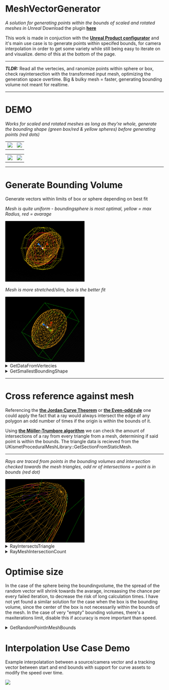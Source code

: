 # MeshVectorGenerator
*A solution for generating points within the bounds of scaled and rotated meshes in Unreal*
Download the plugin [**here**](https://github.com/GBaath/UnrealPlugins/tree/main/Plugins/GB_GeometryFunctions)

This work is made in conjuction with the [**Unreal Product configurator**](https://github.com/GBaath/Portfolio/tree/main/UnrealProductConfigurator) and it's main use case is to generate points within specifed bounds, for camera interpolation in order to get some variety while still being easy to iterate on and visualize. demo of this at the bottom of the page.


---


***TLDR:*** Read all the vertecies, and ranomize points within sphere or box, check rayintersection with the transformed input mesh, optimizing the generation space overtime.
Big & bulky mesh = faster, generating bounding volume not meant for realtime. 

---
# **DEMO**

*Works for scaled and rotated meshes as long as they're whole, generate the bounding shape (green box/red & yellow spheres) before generating points (red dots)*


<table>
  <tr>
<td width="50%"><img src="UnrealEditor_OKyBkqS4zf.gif" width="100%"/>
<td width="50%"><img src="UnrealEditor_3ihPtLCA8T.gif" width="100%"/>
  </tr>
</table>

<table>
  <tr>
<td width="50%"><img src="UnrealEditor_8iOL31nLiu.gif" width="100%"/>
<td width="50%"><img src="UnrealEditor_HU5glkD1YN.gif" width="100%"/>
  </tr>
</table>

---

# Generate Bounding Volume
Generate vectors within limits of box or sphere depending on best fit

*Mesh is quite uniform - boundingsphere is most optimal, yellow = max Radius, red = avarage*

<img src="Radiuses.PNG" width="50%"/>

*Mesh is more stretched/slim, box is the better fit*

<img src="OrientedBox.PNG" width="50%"/>


<details>
<summary>GetDataFromVertecies</summary>

 ```cpp
//call this before generating point
void UVolumeInterpolator::Init(UStaticMeshComponent* Mesh, const FTransform WT)
{
    FJsonSerializableArrayInt Triangles;
    TArray<FVector> Normals;

    //save vertex data for point in polygon alg
    GetDataFromVerticies(Mesh, WT, Vertecies, Triangles, Normals, AvarageRadius, LargestRadius, BoxvolumeIsSmallest);
}


void UVolumeInterpolator::GetDataFromVerticies(UStaticMeshComponent* Mesh, const FTransform WT, TArray<FVector>& Verts, FJsonSerializableArrayInt& TriangleIndexes, TArray<FVector>& Normals,
    float& OutAvgRadiusToCenter, float& OutMaxRadiusToCenter, bool& bBoxIsSmallestBoundingShape) {

    OutMaxRadiusToCenter = 0;
    OutAvgRadiusToCenter = 0;

    TArray<FVector2D> UV;
    TArray<FProcMeshTangent> Tangents;
    UKismetProceduralMeshLibrary::GetSectionFromStaticMesh(Mesh->GetStaticMesh(), 0, 0, Verts, TriangleIndexes, Normals, UV, Tangents);
    float MagnitudeValues = 0;
    float Radius = 0;

    FOrientedBox Box;


    //REPLACE FUNCTION WITH VARIABLES SET FROM START
    //verts are localspace
    UVolumeInterpolator::GetSmallestBoundingShape(WT, Verts, Radius ,bBoxIsSmallestBoundingShape);
    UE_LOG(LogTemp, Warning, TEXT("%d"), Radius);

    //Randomize point using radius or box depening on smallest error margin 
    if (bBoxIsSmallestBoundingShape) {
        return;
    }
    else {
        //find avarageradius
        for (FVector& vert : Verts) {

            UCommonFunctions::TransformVector(vert, WT);
            //UKismetSystemLibrary::DrawDebugPoint(Mesh, vert, 3.f, FLinearColor::Red, 5.f

            float Magnitude = (vert - WT.GetLocation()).Length();
            MagnitudeValues += Magnitude;
        }
        if (Verts.Num() <= 0) {
            UE_LOG(LogTemp, Warning, TEXT("Verticies Array is 0"));
            return;
        }

        OutAvgRadiusToCenter = MagnitudeValues / Verts.Num();
        OutAvgRadiusToCenter;
        OutMaxRadiusToCenter = Radius;
        OutMaxRadiusToCenter;
    }
    return;
}


```
</details>
<details>
<summary>GetSmallestBoundingShape</summary>

 ```cpp
//this should not be recalculated during runtime
void UVolumeInterpolator::GetSmallestBoundingShape(const FTransform WT, TArray<FVector> Verts, float& OutRadius , bool& BoxIsSmallest) {


    UE::Geometry::TMinVolumeBox3<float> box;

    Vertecies = Verts;


    TFunctionRef<FVector3f(int32)> GetVertexInWorldSpace =
        [Verts,WT](int32 i) {

        FVector V  = Verts[FMath::Clamp(i, 0, Verts.Num() - 1)];
        UCommonFunctions::TransformVector(V, WT);

        return (FVector3f)V;
        };

    //get smallest boundingbox
    UE::Geometry::FOrientedBox3f OBox;

    //Solve is somewhat unreliable
    int i = 0;
    int maxTries = 10;
    do {
        box.Solve(Verts.Num(), GetVertexInWorldSpace, true);
        i++;
    } while (i < maxTries || !box.IsSolutionAvailable());

    if (box.IsSolutionAvailable()) {
        box.GetResult(OBox);
    }
    else
    {
        UE_LOG(LogTemp, Warning, TEXT("Failed To Solve BoxVolume"));

        BoxIsSmallest = false;
        //return SphereData
        //largest radius is smallest boundingbox
        float LRadius = 0.f;
        for (FVector& vert : Verts) {
            FVector V = vert;
            UCommonFunctions::TransformVector(V, WT);
            //UCommonFunctions::TransformVector(V, WorldTransform);
            UKismetSystemLibrary::DrawDebugPoint(GetWorld(), V, 5.f, FLinearColor::White, 1.f);
            LRadius = FMath::Max((V-WT.GetLocation()).Length(), LRadius);
        }

       BoxvolumeIsSmallest = BoxIsSmallest;
       OutRadius = LRadius;
       LargestRadius = LRadius;


        return;
    }
    //largest radius is smallest bounding
    float LRadius = 0.f;
    for (FVector& vert : Verts) {
        FVector V = vert;
        UCommonFunctions::TransformVector(V, WT);
        //UCommonFunctions::TransformVector(V, WorldTransform);
        UKismetSystemLibrary::DrawDebugPoint(GetWorld(), V, 5.f, FLinearColor::White, 1.f);
        LRadius = FMath::Max((V-WT.GetLocation()).Length(), LRadius);
    }

    LargestRadius = LRadius;

    float boxVol = OBox.Volume();
    float radVol = ((4 / 3) * UKismetMathLibrary::GetPI() * FMath::Cube(LRadius));
    //compare volumes
    if (OBox.Volume() > ((4 / 3) * UKismetMathLibrary::GetPI() * FMath::Cube(LRadius))) {
        BoxIsSmallest = false;
        OutRadius = LRadius;

        BoxvolumeIsSmallest = BoxIsSmallest;

        return;
    }

    BoxIsSmallest = true;


    OrientedBox = ConvertFrom3f(OBox);
    BoxvolumeIsSmallest = BoxIsSmallest;

    return;
}

```
</details>

---

# Cross reference against mesh

Referencing the [**the Jordan Curve Theorem**](https://en.wikipedia.org/wiki/Jordan_curve_theorem) or [**the Even-odd rule**](https://en.wikipedia.org/wiki/Even%E2%80%93odd_rule)
one could apply the fact that a ray would always intersect the edge of any polygon an odd number of times if the origin is within the bounds of it.

Using [**the Möller-Trumbore algorithm**](https://en.wikipedia.org/wiki/M%C3%B6ller%E2%80%93Trumbore_intersection_algorithm) we can check the amount of intersections of a ray from every triangle from a mesh, determining if said point is within the bounds.
The triangle data is recieved from the UKismetProceduralMeshLibrary::GetSectionFromStaticMesh.

---

*Rays are traced from points in the bounding volumes and intersection checked towards the mesh triangles, odd nr of intersections = point is in bounds (red dot)*

<img src="RayCheck.PNG" width="50%"/>



<details>
<summary>RayIntersectsTriangle</summary>

 ```cpp
//Möller Trumbore alg
bool UVolumeInterpolator::RayIntersectsTriangle(FVector RayOrigin, FVector RayVector, const TArray<FVector>Triangle, FVector& OutIntersectionPoint)
{
    constexpr float ep = std::numeric_limits<float>::epsilon();

    FVector TriVert0 = Triangle[0];
    FVector TriVert1 = Triangle[1];
    FVector TriVert2 = Triangle[2];

    FVector edge1 = TriVert1 - TriVert0;
    FVector edge2 = TriVert2 - TriVert0;
    FVector RayCrossEdge2 = UKismetMathLibrary::Cross_VectorVector(RayVector, edge2);
    float DotEdge1 = UKismetMathLibrary::Dot_VectorVector(edge1, RayCrossEdge2);

    if (DotEdge1 > -ep && DotEdge1 < ep)
        return false;    // This ray is parallel to this triangle.

    float InverseDotEdge1 = 1.0 / DotEdge1;
    FVector s = RayOrigin - TriVert0;
    float u = InverseDotEdge1 * UKismetMathLibrary::Dot_VectorVector(s, RayCrossEdge2);

    if (u < 0 || u > 1)
        return false;

    FVector s_cross_e1 = UKismetMathLibrary::Cross_VectorVector(s, edge1);
    float v = InverseDotEdge1 * UKismetMathLibrary::Dot_VectorVector(RayVector, s_cross_e1);

    if (v < 0 || u + v > 1)
        return false;

    // At this stage we can compute t to find out where the intersection point is on the line.
    float t = InverseDotEdge1 * UKismetMathLibrary::Dot_VectorVector(edge2, s_cross_e1);

    if (t > ep) // ray intersection
    {
        OutIntersectionPoint = RayOrigin + RayVector * t;
        return true;
    }
    else // This means that there is a line intersection but not a ray intersection.
        return false;
}
```
</details>

<details>
<summary>RayMeshIntersectionCount</summary>

 ```cpp
int UVolumeInterpolator::RayMeshIntersectionCount(UStaticMeshComponent* Mesh, FVector RayStart, FVector RayVector, const FTransform WT, TArray<FVector>& OutIntersectionPoints)
{
    constexpr float ep = std::numeric_limits<float>::epsilon();
    int LoopIndex = 0;
    int Intersections = 0;

    FJsonSerializableArrayInt TriangleIndecies;
    TArray<FVector> MeshVerticies;
    TArray<FVector> Normals;

    //unused
    TArray<FVector2D> UV;
    TArray<FProcMeshTangent> Tangents;

    UKismetProceduralMeshLibrary::GetSectionFromStaticMesh(Mesh->GetStaticMesh(), 0, 0, MeshVerticies, TriangleIndecies, Normals, UV, Tangents);

    FVector IntersectionPoint;
    OutIntersectionPoints.Empty();

    //iterate triangles
    while (LoopIndex < TriangleIndecies.Num() - 2) {

        TArray<FVector> TriangleToRayCheck;

        for (int8 VertIndex = 0; VertIndex < 3; VertIndex++)
        {
            FVector WorldSpaceNormal = ((Normals[TriangleIndecies[LoopIndex + VertIndex]]));
            UCommonFunctions::TransformVector(WorldSpaceNormal, WT);
            double dotPr = UKismetMathLibrary::Dot_VectorVector(RayVector, WorldSpaceNormal);

            //triangle cant be intersected
            if (FMath::Abs(dotPr) < ep)
                break;

            FVector WorldSpaceVertex = (MeshVerticies[TriangleIndecies[LoopIndex + VertIndex]]);
            UCommonFunctions::TransformVector(WorldSpaceVertex, WT);
            TriangleToRayCheck.Add(WorldSpaceVertex);
        }

        if (TriangleToRayCheck.Num() == 3) {

            if (RayIntersectsTriangle(RayStart, RayVector, TriangleToRayCheck, IntersectionPoint)) {

                Intersections++; 
                OutIntersectionPoints.Add(IntersectionPoint);
            
                //Draw checked triangle
              /*  FLinearColor r = FLinearColor::MakeRandomColor();

                UKismetSystemLibrary::DrawDebugLine(GetWorld(), TriangleToRayCheck[0], TriangleToRayCheck[1],  r, 4.f, 1.f);
                UKismetSystemLibrary::DrawDebugLine(GetWorld(), TriangleToRayCheck[0], TriangleToRayCheck[2],  r, 4.f, 1.f);
                UKismetSystemLibrary::DrawDebugLine(GetWorld(), TriangleToRayCheck[1], TriangleToRayCheck[2],  r, 4.f, 1.f);
                UKismetSystemLibrary::DrawDebugPoint(GetWorld(), IntersectionPoint, 4.f, r, 5.f);*/
            }
        }

        TriangleToRayCheck.Empty();
        LoopIndex+=3;
    }

    return Intersections;
}
```
</details>



# Optimise size

In the case of the sphere being the boundingvolume, the the spread of the random vector will shrink towards the avarage, increaasing the chance per every failed iteration, to decrease the risk of long calculation times.
I have not yet found a similar solution for the case when the box is the bounding volume, since the center of the box is not necessarily within the bounds of the mesh.
In the case of very "empty" bounding volumes, there's a maxiterations limit, disable this if accuracy is more important than speed.

<details>
<summary>GetRandomPointInMeshBounds</summary>

 ```cpp

FVector UVolumeInterpolator::GetRandomPointsInMeshBounds(UStaticMeshComponent* Mesh, const FTransform WT, float& OutAvgRadius, float& OutMaxRadius, bool& OutTryBox)
{
    FJsonSerializableArrayInt Triangles;
    TArray<FVector> Normals;
    FOrientedBox BoundingBox = OrientedBox;

    FVector Point;
    TArray<FVector> IntersectionPoints;
    int maxiterations = 1000;
    int i = 0;

    //Spherebounds were bigger than Boxbounds, use box
    if (BoxvolumeIsSmallest) {
         DrawOrientedBox(OrientedBox, Mesh, FColor::Green, .1f, 3.f);
        do
        {
            Point = BoundingBox.Center;
            FVector AddVector = FVector::Zero();

            AddVector += BoundingBox.AxisX * FMath::Lerp(BoundingBox.ExtentX * -.5f, BoundingBox.ExtentX * .5f, FMath::FRand());
            AddVector += BoundingBox.AxisY * FMath::Lerp(BoundingBox.ExtentY * -.5f, BoundingBox.ExtentY * .5f, FMath::FRand());
            AddVector += BoundingBox.AxisZ * FMath::Lerp(BoundingBox.ExtentZ * -.5f, BoundingBox.ExtentZ * .5f, FMath::FRand());

            Point += AddVector;

            i++;
        } //point in polygon intersections always odd
        while (RayMeshIntersectionCount(Mesh, Point, FVector(1, 0, 1), WT, IntersectionPoints) % 2 == 0 && i < maxiterations);



        //debug
        /*for (FVector V : IntersectionPoints)
        {
            UKismetSystemLibrary::DrawDebugPoint(GetWorld(), V, 5.f, FLinearColor::White, 3.f);
        }
        UE_LOG(LogTemp, Warning, TEXT("%d"), IntersectionPoints.Num());
        UE_LOG(LogTemp, Warning, TEXT("%d"), i);*/
    }
    //Úsing radius
    else {
        do {
            //less range for every iteration
            float AlphaMinus = FMath::Min((i * 0.005f), .5f);
            Point = UKismetMathLibrary::RandomUnitVector();

            //1 is toward maxradius, -1 is toward 0
            Alpha = FMath::FRandRange(FMath::Min(0, -1.0f + AlphaMinus), 1.0f - AlphaMinus);

            if (Alpha > 0)
                Point *= FMath::Lerp(AvarageRadius, LargestRadius, Alpha);
            else
                Point *= FMath::Lerp(0, AvarageRadius, FMath::Abs(Alpha));

            UCommonFunctions::TransformVector(Point, WT);
     
            i++;
        } //point in polygon intersections always odd
        while (RayMeshIntersectionCount(Mesh, Point, FVector(1, 0, 1), WT, IntersectionPoints) % 2 == 0 && i < maxiterations);


        //debug
        /*/for (FVector V : IntersectionPoints)
        {
            UKismetSystemLibrary::DrawDebugPoint(GetWorld(), V, 5.f, FLinearColor::White, 3.f);
        }
        UE_LOG(LogTemp, Warning, TEXT("%d"), i);
        */
    }

    OutAvgRadius = AvarageRadius;
    OutMaxRadius = LargestRadius;
    OutTryBox = BoxvolumeIsSmallest;

    return Point;
}
```
</details>


# Interpolation Use Case Demo

Example interpolatation between a source/camera vector and a tracking vector between start and end bounds
with support for curve assets to modify the speed over time.

<img src="UnrealEditor_tEtydr49IT.gif" width="50%"/>


